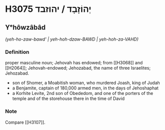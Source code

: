 # H3075 יְהוֹזָבָד / יהוזבד

## Yᵉhôwzâbâd

_(yeh-ho-zaw-bawd' | yeh-hoh-dzaw-BAWD | yeh-hoh-za-VAHD)_

### Definition

proper masculine noun; Jehovah has endowed; from [[H3068]] and [[H2064]]; Jehovah-endowed; Jehozabad, the name of three Israelites; Jehozabad.

- son of Shomer, a Moabitish woman, who murdered Joash, king of Judah
- a Benjamite, captain of 180,000 armed men, in the days of Jehoshaphat
- a Korhite Levite, 2nd son of Obededom, and one of the porters of the temple and of the storehouse there in the time of David


### Note

Compare [[H3107]].

